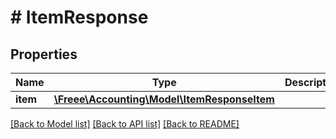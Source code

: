 # # ItemResponse

## Properties

Name | Type | Description | Notes
------------ | ------------- | ------------- | -------------
**item** | [**\Freee\Accounting\Model\ItemResponseItem**](ItemResponseItem.md) |  | 

[[Back to Model list]](../../README.md#documentation-for-models) [[Back to API list]](../../README.md#documentation-for-api-endpoints) [[Back to README]](../../README.md)


